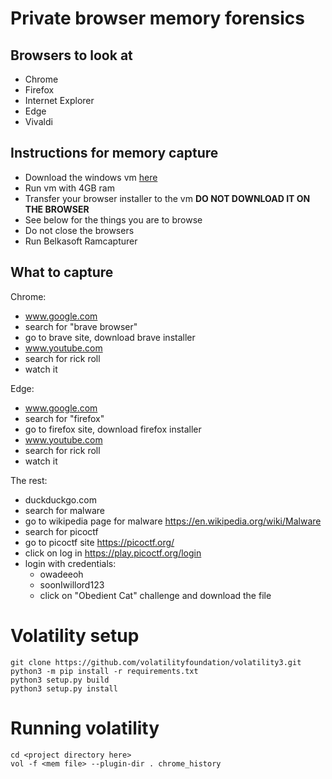 # Private browser memory forensics

## Browsers to look at 
- Chrome
- Firefox
- Internet Explorer
- Edge
- Vivaldi

## Instructions for memory capture
- Download the windows vm [here](https://developer.microsoft.com/en-us/windows/downloads/virtual-machines/)
- Run vm with 4GB ram
- Transfer your browser installer to the vm **DO NOT DOWNLOAD IT ON THE BROWSER**
- See below for the things you are to browse
- Do not close the browsers
- Run Belkasoft Ramcapturer

## What to capture
Chrome:
- www.google.com
- search for "brave browser"
- go to brave site, download brave installer
- www.youtube.com
- search for rick roll
- watch it 

Edge:
- www.google.com
- search for "firefox"
- go to firefox site, download firefox installer
- www.youtube.com
- search for rick roll
- watch it

The rest:
- duckduckgo.com
- search for malware
- go to wikipedia page for malware https://en.wikipedia.org/wiki/Malware
- search for picoctf 
- go to picoctf site https://picoctf.org/
- click on log in https://play.picoctf.org/login
- login with credentials:
  - owadeeoh
  - soonIwillord123
  - click on "Obedient Cat" challenge and download the file

# Volatility setup
```
git clone https://github.com/volatilityfoundation/volatility3.git
python3 -m pip install -r requirements.txt
python3 setup.py build 
python3 setup.py install
```

# Running volatility
```
cd <project directory here>
vol -f <mem file> --plugin-dir . chrome_history
```